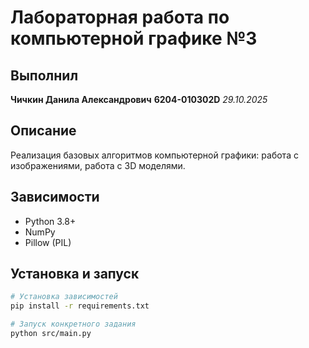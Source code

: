 # Лабораторная работа по компьютерной графике №3
## Выполнил
**Чичкин Данила Александрович**
**6204-010302D**
*29.10.2025*

## Описание
 Реализация базовых алгоритмов компьютерной графики: работа с изображениями, работа с 3D моделями.

## Зависимости
- Python 3.8+
- NumPy
- Pillow (PIL)

## Установка и запуск

```bash
# Установка зависимостей
pip install -r requirements.txt

# Запуск конкретного задания
python src/main.py
```